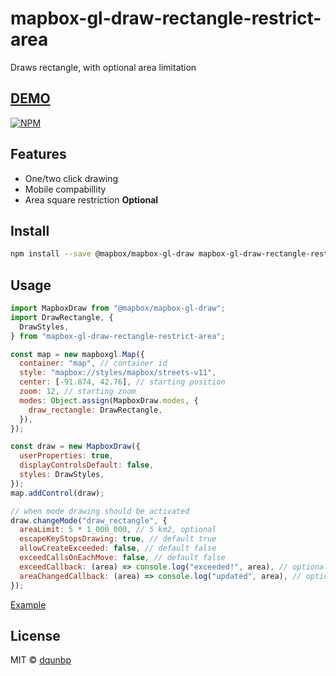 # mapbox-gl-draw-rectangle-restrict-area

Draws rectangle, with optional area limitation

## [DEMO](https://dqunbp.github.io/mapbox-gl-draw-rectangle-restrict-area/)

[![NPM](https://img.shields.io/npm/v/mapbox-gl-draw-rectangle-restrict-area.svg)](https://www.npmjs.com/package/mapbox-gl-draw-rectangle-restrict-area)

## Features

- One/two click drawing
- Mobile compabillity
- Area square restriction **Optional**

## Install

```bash
npm install --save @mapbox/mapbox-gl-draw mapbox-gl-draw-rectangle-restrict-area
```

## Usage

```js
import MapboxDraw from "@mapbox/mapbox-gl-draw";
import DrawRectangle, {
  DrawStyles,
} from "mapbox-gl-draw-rectangle-restrict-area";

const map = new mapboxgl.Map({
  container: "map", // container id
  style: "mapbox://styles/mapbox/streets-v11",
  center: [-91.874, 42.76], // starting position
  zoom: 12, // starting zoom
  modes: Object.assign(MapboxDraw.modes, {
    draw_rectangle: DrawRectangle,
  }),
});

const draw = new MapboxDraw({
  userProperties: true,
  displayControlsDefault: false,
  styles: DrawStyles,
});
map.addControl(draw);

// when mode drawing should be activated
draw.changeMode("draw_rectangle", {
  areaLimit: 5 * 1_000_000, // 5 km2, optional
  escapeKeyStopsDrawing: true, // default true
  allowCreateExceeded: false, // default false
  exceedCallsOnEachMove: false, // default false
  exceedCallback: (area) => console.log("exceeded!", area), // optional
  areaChangedCallback: (area) => console.log("updated", area), // optional
});
```

[Example](https://github.com/dqunbp/mapbox-gl-draw-rectangle-restrict-area/blob/master/example/index.js)

## License

MIT © [dqunbp](LICENSE)
